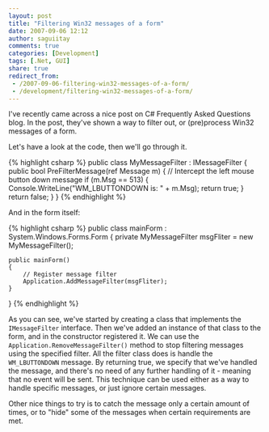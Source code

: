 ```yaml
---
layout: post
title: "Filtering Win32 messages of a form"
date: 2007-09-06 12:12
author: saguiitay
comments: true
categories: [Development]
tags: [.Net, GUI]
share: true
redirect_from:
 - /2007-09-06-filtering-win32-messages-of-a-form/
 - /development/filtering-win32-messages-of-a-form/
---
```

I've recently came across a nice post on C# Frequently Asked Questions blog.
In the post, they've shown a way to filter out, or (pre)process Win32 messages of a form.

Let's have a look at the code, then we'll go through it.

{% highlight csharp %}
public class MyMessageFilter : IMessageFilter
{
    public bool PreFilterMessage(ref Message m)
    {
        // Intercept the left mouse button down message
        if (m.Msg == 513)
        {
            Console.WriteLine("WM_LBUTTONDOWN is: " + m.Msg);
            return true;
        }
        return false;
    }
}
{% endhighlight %}

And in the form itself:

{% highlight csharp %}
public class mainForm : System.Windows.Forms.Form
{
    private MyMessageFilter msgFliter = new MyMessageFilter();

    public mainForm()
    {
        // Register message filter
        Application.AddMessageFilter(msgFliter);
    }
}
{% endhighlight %}

As you can see, we've started by creating a class that implements the `IMessageFilter` interface. 
Then we've added an instance of that class to the form, and in the constructor registered it. 
We can use the `Application.RemoveMessageFilter()` method to stop filtering messages using the specified filter. 
All the filter class does is handle the `WM_LBUTTONDOWN` message. By returning true, we specify that we've 
handled the message, and there's no need of any further handling of it - meaning that no event will be sent.
This technique can be used either as a way to handle specific messages, or just ignore certain messages. 

Other nice things to try is to catch the message only a certain amount of times, or to "hide" some of the 
messages when certain requirements are met.
